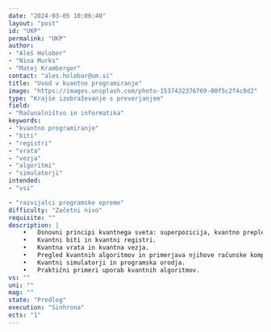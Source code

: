 ```yaml
---
date: "2024-03-05 10:06:40"
layout: "post"
id: "UKP"
permalink: "UKP"
author:
- "Aleš Holober"
- "Nina Murks"
- "Matej Kramberger"
contact: "ales.holobar@um.si"
title: "Uvod v kvantno programiranje"
image: "https://images.unsplash.com/photo-1537432376769-00f5c2f4c8d2"
type: "Krajše izobraževanje s preverjanjem"
field:
- "Računalništvo in informatika"
keywords:
- "kvantno programiranje"
- "biti"
- "registri"
- "vrata"
- "vezja"
- "algoritmi"
- "simulatorji"
intended:
- "vsi"

- "razvijalci programske opreme"
difficulty: "Začetni nivo"
requisite: ""
description: |
    •	Osnovni principi kvantnega sveta: superpozicija, kvantno prepletanje, tuneljenje. 
    •	Kvantni biti in kvantni registri.
    •	Kvantna vrata in kvantna vezja. 
    •	Pregled kvantnih algoritmov in primerjava njihove računske kompleksnosti s klasičnimi algoritmi.
    •	Kvantni simulatorji in programska orodja.  
    •	Praktični primeri uporab kvantnih algoritmov.
vs: ""
uni: ""
mag: ""
state: "Predlog"
execution: "Sinhrona"
ects: "1"
---
```


